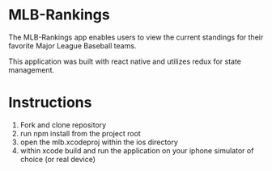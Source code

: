 # MLB-Rankings
The MLB-Rankings app enables users to view the current standings for their favorite Major League Baseball teams.

This application was built with react native and utilizes redux for state management.


# Instructions

1. Fork and clone repository
2. run npm install from the project root
3. open the mlb.xcodeproj within the ios directory
4. within xcode build and run the application on your iphone simulator of choice (or real device)
